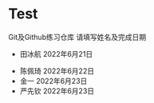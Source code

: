 # Test

Git及Github练习仓库
请填写姓名及完成日期

+ 田冰航 2022年6月21日
* 陈佩琦 2022年6月22日
* 金一 2022年6月23日
* 严先钦 2022年6月23日
